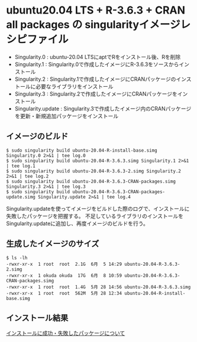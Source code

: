 # ubuntu20.04 LTS + R-3.6.3 + CRAN all packages の singularityイメージレシピファイル
* Singularity.0 : ubuntu-20.04 LTSにaptでRをインストール後、Rを削除
* Singularity.1 : Singularity.0で作成したイメージにR-3.6.3をソースからインストール
* Singularity.2 : Singularity.1で作成したイメージにCRANパッケージのインストールに必要なライブラリをインストール
* Singularity.3 : Singularity.2で作成したイメージにCRANパッケージをインストール
* Singularity.update : Singularity.3で作成したイメージ内のCRANパッケージを更新・新規追加パッケージをインストール

## イメージのビルド
```
$ sudo singularity build ubuntu-20.04-R-install-base.simg Singularity.0 2>&1 | tee log.0
$ sudo singularity build ubuntu-20.04-R-3.6.3.simg Singularity.1 2>&1 | tee log.1
$ sudo singularity build ubuntu-20.04-R-3.6.3-2.simg Singularity.2 2>&1 | tee log.2
$ sudo singularity build ubuntu-20.04-R-3.6.3-CRAN-packages.simg Singularity.3 2>&1 | tee log.3
$ sudo singularity build ubuntu-20.04-R-3.6.3-CRAN-packages-update.simg Singularity.update 2>&1 | tee log.4
```
Singularity.updateを使ってイメージをビルドした際のログで、インストールに失敗したパッケージを把握する。
不足しているライブラリのインストールをSingularity.updateに追加し、再度イメージのビルドを行う。

## 生成したイメージのサイズ
```
$ ls -lh
-rwxr-xr-x  1 root  root  2.1G  6月  5 14:29 ubuntu-20.04-R-3.6.3-2.simg
-rwxr-xr-x  1 okuda okuda  17G  6月  8 10:59 ubuntu-20.04-R-3.6.3-CRAN-packages.simg
-rwxr-xr-x  1 root  root  1.4G  5月 28 14:56 ubuntu-20.04-R-3.6.3.simg
-rwxr-xr-x  1 root  root  562M  5月 28 12:34 ubuntu-20.04-R-install-base.simg
```
## インストール結果
[インストールに成功・失敗したパッケージについて](https://ddbj-dev.atlassian.net/wiki/spaces/~161140260/pages/383221789/CRAN+package+singularity+image)